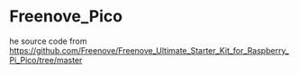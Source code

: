# Freenove_Pico
he
source code from https://github.com/Freenove/Freenove_Ultimate_Starter_Kit_for_Raspberry_Pi_Pico/tree/master

